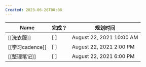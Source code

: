 ```yaml
---
Created: 2023-06-26T00:08
---
```

|Name|完成？|规划时间|
|---|---|---|
|[[洗衣服]]|[ ]|August 22, 2021 10:00 AM|
|[[学习cadence]]|[ ]|August 22, 2021 2:00 PM|
|[[整理笔记]]|[ ]|August 22, 2021 6:00 PM|